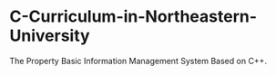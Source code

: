 # C-Curriculum-in-Northeastern-University
The Property Basic Information Management System Based on C++.
